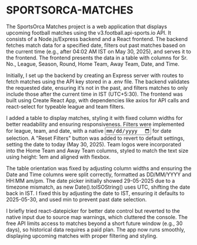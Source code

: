 ﻿# SPORTSORCA-MATCHES

The SportsOrca Matches project is a web application that displays upcoming football matches using the v3.football.api-sports.io API. It consists of a Node.js/Express backend and a React frontend. The backend fetches match data for a specified date, filters out past matches based on the current time (e.g., after 04:02 AM IST on May 30, 2025), and serves it to the frontend. The frontend presents the data in a table with columns for Sr. No., League, Season, Round, Home Team, Away Team, Date, and Time.

Initially, I set up the backend by creating an Express server with routes to fetch matches using the API key stored in a .env file. The backend validates the requested date, ensuring it’s not in the past, and filters matches to only include those after the current time in IST (UTC+5:30). The frontend was built using Create React App, with dependencies like axios for API calls and react-select for typeable league and team filters.

I added a table to display matches, styling it with fixed column widths for better readability and ensuring responsiveness. Filters were implemented for league, team, and date, with a native <input type="date"> for date selection. A "Reset Filters" button was added to revert to default settings, setting the date to today (May 30, 2025). Team logos were incorporated into the Home Team and Away Team columns, styled to match the text size using height: 1em and aligned with flexbox.

The table orientation was fixed by adjusting column widths and ensuring the Date and Time columns were split correctly, formatted as DD/MM/YYYY and HH:MM am/pm. The date picker initially showed 29-05-2025 due to a timezone mismatch, as new Date().toISOString() uses UTC, shifting the date back in IST. I fixed this by adjusting the date to IST, ensuring it defaults to 2025-05-30, and used min to prevent past date selection.

I briefly tried react-datepicker for better date control but reverted to the native input due to source map warnings, which cluttered the console. The free API limits access to matches beyond a short future window (e.g., 30 days), so historical data requires a paid plan. The app now runs smoothly, displaying upcoming matches with proper filtering and styling.
